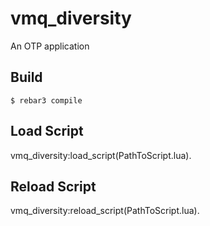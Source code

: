 vmq_diversity
=====

An OTP application

Build
-----

    $ rebar3 compile

Load Script
-----------

vmq_diversity:load_script(PathToScript.lua).

Reload Script
-------------

vmq_diversity:reload_script(PathToScript.lua).
